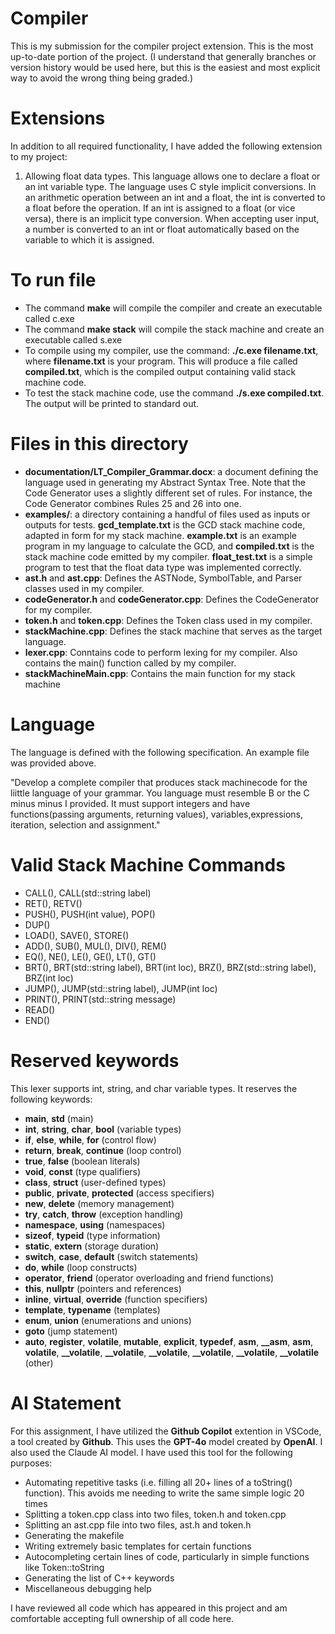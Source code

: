 # Compiler
This is my submission for the compiler project extension. This is the most up-to-date portion of the project. (I understand that generally branches or version history would be used here, but this is the easiest and most explicit way to avoid the wrong thing being graded.)

# Extensions
In addition to all required functionality, I have added the following extension to my project:
1. Allowing float data types. This language allows one to declare a float or an int variable type. The language uses C style implicit conversions. In an arithmetic operation between an int and a float, the int is converted to a float before the operation. If an int is assigned to a float (or vice versa), there is an implicit type conversion. When accepting user input, a number is converted to an int or float automatically based on the variable to which it is assigned.

# To run file
- The command **make** will compile the compiler and create an executable called c.exe
- The command **make stack** will compile the stack machine and create an executable called s.exe
- To compile using my compiler, use the command: **./c.exe filename.txt**, where **filename.txt** is your program. This will produce a file called **compiled.txt**, which is the compiled output containing valid stack machine code. 
- To test the stack machine code, use the command **./s.exe compiled.txt**. The output will be printed to standard out.

# Files in this directory
- **documentation/LT_Compiler_Grammar.docx**: a document defining the language used in generating my Abstract Syntax Tree. Note that the Code Generator uses a slightly different set of rules. For instance, the Code Generator combines Rules 25 and 26 into one.
- **examples/**: a directory containing a handful of files used as inputs or outputs for tests. **gcd_template.txt** is the GCD stack machine code, adapted in form for my stack machine. **example.txt** is an example program in my language to calculate the GCD, and **compiled.txt** is the stack machine code emitted by my compiler. **float_test.txt** is a simple program to test that the float data type was implemented correctly.
- **ast.h** and **ast.cpp**: Defines the ASTNode, SymbolTable, and Parser classes used in my compiler.
- **codeGenerator.h** and **codeGenerator.cpp**: Defines the CodeGenerator for my compiler.
- **token.h** and **token.cpp**: Defines the Token class used in my compiler.
- **stackMachine.cpp**: Defines the stack machine that serves as the target language.
- **lexer.cpp**: Conntains code to perform lexing for my compiler. Also contains the main() function called by my compiler.
- **stackMachineMain.cpp**: Contains the main function for my stack machine

# Language
The language is defined with the following specification. An example file was provided above.

"Develop a complete compiler that produces stack machinecode for the liittle language of your grammar. You language must resemble B  or the C minus minus I provided. It must support integers and have functions(passing arguments, returning values), variables,expressions, iteration, selection and assignment."

# Valid Stack Machine Commands
- CALL(), CALL(std::string label)
- RET(), RETV()
- PUSH(), PUSH(int value), POP()
- DUP()
- LOAD(), SAVE(), STORE()
- ADD(), SUB(), MUL(), DIV(), REM()
- EQ(), NE(), LE(), GE(), LT(), GT()
- BRT(), BRT(std::string label), BRT(int loc), BRZ(), BRZ(std::string label), BRZ(int loc)
- JUMP(), JUMP(std::string label), JUMP(int loc)
- PRINT(), PRINT(std::string message)
- READ()
- END()

# Reserved keywords
This lexer supports int, string, and char variable types. It reserves the following keywords:
- **main**, **std** (main)
- **int**, **string**, **char**, **bool** (variable types)
- **if**, **else**, **while**, **for** (control flow)
- **return**, **break**, **continue** (loop control)
- **true**, **false** (boolean literals)
- **void**, **const** (type qualifiers)
- **class**, **struct** (user-defined types)
- **public**, **private**, **protected** (access specifiers)
- **new**, **delete** (memory management)
- **try**, **catch**, **throw** (exception handling)
- **namespace**, **using** (namespaces)
- **sizeof**, **typeid** (type information)
- **static**, **extern** (storage duration)
- **switch**, **case**, **default** (switch statements)
- **do**, **while** (loop constructs)
- **operator**, **friend** (operator overloading and friend functions)
- **this**, **nullptr** (pointers and references)
- **inline**, **virtual**, **override** (function specifiers)
- **template**, **typename** (templates)
- **enum**, **union** (enumerations and unions)
- **goto** (jump statement)
- **auto**, **register**, **volatile**, **mutable**, **explicit**, **typedef**, **asm**, **__asm**, **__asm__**, **__volatile__**, **__volatile**, **__volatile**, **__volatile**, **__volatile**, **__volatile**, **__volatile** (other)

# AI Statement
For this assignment, I have utilized the **Github Copilot** extention in VSCode, a tool created by **Github**. This uses the **GPT-4o** model created by **OpenAI**. I also used the Claude AI model. I have used this tool for the following purposes:
- Automating repetitive tasks (i.e. filling all 20+ lines of a toString() function). This avoids me needing to write the same simple logic 20 times
- Splitting a token.cpp class into two files, token.h and token.cpp
- Splitting an ast.cpp file into two files, ast.h and token.h
- Generating the makefile
- Writing extremely basic templates for certain functions
- Autocompleting certain lines of code, particularly in simple functions like Token::toString
- Generating the list of C++ keywords
- Miscellaneous debugging help

I have reviewed all code which has appeared in this project and am comfortable accepting full ownership of all code here.